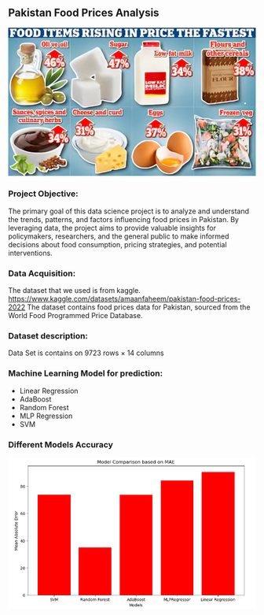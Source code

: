 ## Pakistan Food Prices Analysis
![Image](https://github.com/Daudsarfraz/Pakistan-Food-Price-Analysis/blob/main/images.png)


### Project Objective:
The primary goal of this data science project is to analyze and understand the trends, patterns, and factors influencing food prices in Pakistan. By leveraging data, the project aims to provide valuable insights for policymakers, researchers, and the general public to make informed decisions about food consumption, pricing strategies, and potential interventions.

### Data Acquisition:
The dataset that we used is from kaggle. 
https://www.kaggle.com/datasets/amaanfaheem/pakistan-food-prices-2022
The dataset contains food prices data for Pakistan, sourced from the World Food Programmed Price Database.

### Dataset description:
Data Set is contains on 9723 rows × 14 columns


### Machine Learning Model for prediction:
- Linear Regression
- AdaBoost
- Random Forest
- MLP Regression
- SVM

### Different Models Accuracy
![Image](https://github.com/Daudsarfraz/Pakistan-Food-Price-Analysis/blob/main/img/Accuracy.png)
